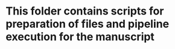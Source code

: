 # This folder contains scripts for preparation of files and pipeline execution for the manuscript


